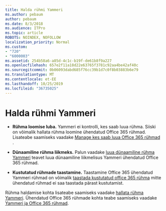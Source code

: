 ```yaml
---
title: Halda rühmi Yammeri
ms.author: pebaum
author: pebaum
ms.date: 8/3/2018
ms.audience: ITPro
ms.topic: article
ROBOTS: NOINDEX, NOFOLLOW
localization_priority: Normal
ms.custom:
- "720"
- "6000003"
ms.assetid: 254b58a6-a85d-4c1c-b19f-de61b8f9a227
ms.openlocfilehash: 657e2f11a18d22e63765f3781c92aa4be42af40c
ms.sourcegitcommit: 0b06093dabd685f76cc39b1d7c0f8b03883b6e79
ms.translationtype: MT
ms.contentlocale: et-EE
ms.lasthandoff: 10/25/2019
ms.locfileid: "36735025"
---
```

# <a name="manage-groups-in-yammer"></a>Halda rühmi Yammeri

- **Rühma loomise luba.** Yammeri ei kontrolli, kes saab luua rühma. Siiski on võimalik hallata rühma loomine ühendatud Office 365 rühmad. Lisateabe saamiseks vaadake [Manage kes saab luua Office 365 rühmad](https://docs.microsoft.com/office365/admin/create-groups/manage-creation-of-groups) .

- **Dünaamiline rühma liikmeks.** Palun vaadake [luua dünaamiline rühma Yammeri](https://docs.microsoft.com/yammer/manage-yammer-groups/create-a-dynamic-group) teavet luua dünaamiline liikmelisus Yammeri ühendatud Office 365 rühmad.

- **Kustutatud rühmade taastamine.** Taastamine Office 365 ühendatud Yammeri rühmad on võimalik [taastada kustutatud office 365 rühma](https://docs.microsoft.com/office365/admin/create-groups/restore-deleted-group) mitte ühendatud rühmad ei saa taastada pärast kustutamist.

Rühma haldamise kohta lisateabe saamiseks vaadake [hallata rühma Yammeri](https://support.office.com/article/Manage-a-group-in-Yammer-6e05c6d6-5548-4c88-89cd-e6757a514ef2). Ühendatud Office 365 rühmade kohta teabe saamiseks vaadake [Yammeri ja Office 365 rühmad](https://docs.microsoft.com/yammer/manage-yammer-groups/yammer-and-office-365-groups).
  